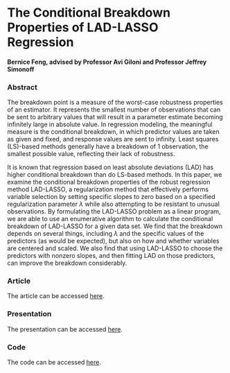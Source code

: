 # The Conditional Breakdown Properties of LAD-LASSO Regression

#### Bernice Feng, advised by Professor Avi Giloni and Professor Jeffrey Simonoff

### Abstract

The breakdown point is a measure of the worst-case robustness properties of an estimator. It represents the smallest number of observations that can be sent to arbitrary values that will result in a parameter estimate becoming infinitely large in absolute value. In regression modeling, the meaningful measure is the conditional breakdown, in which predictor values are taken as given and fixed, and response values are sent to infinity. Least squares (LS)-based methods generally have a breakdown of 1 observation, the smallest possible value, reflecting their lack of robustness.

It is known that regression based on least absolute deviations (LAD) has higher conditional breakdown than do LS-based methods. In this paper, we examine the conditional breakdown properties of the robust regression method LAD-LASSO, a regularization method that effectively performs variable selection by setting specific slopes to zero based on a specified regularization parameter $\lambda$ while also attempting to be resistant to unusual observations. By formulating the LAD-LASSO problem as a linear program, we are able to use an enumerative algorithm to calculate the conditional breakdown of LAD-LASSO for a given data set. We find that the breakdown depends on several things, including $\lambda$ and the specific values of the predictors (as would be expected), but also on how and whether variables are centered and scaled. We also find that using LAD-LASSO to choose the predictors with nonzero slopes, and then fitting LAD on those predictors, can improve the breakdown considerably. 

### Article

The article can be accessed [here](./FengGiloniSimonoff.pdf).

### Presentation

The presentation can be accessed [here](./The_Conditional_Breakdown_Properties_of_LAD_LASSO_Regression_Presentation.pdf).

### Code

The code can be accessed [here](./LAD_LASSO_Code.ipynb).


